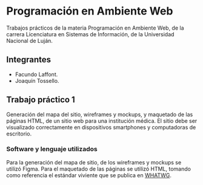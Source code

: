 # Programación en Ambiente Web

Trabajos prácticos de la materia Programación en Ambiente Web, de la carrera Licenciatura en Sistemas de Información, de la Universidad Nacional de Luján.

## Integrantes

+ Facundo Laffont.
+ Joaquín Tossello.

## Trabajo práctico 1

Generación del mapa del sitio, wireframes y mockups, y maquetado de las páginas HTML, de un sitio web para una institución médica. El sitio debe ser visualizado correctamente en dispositivos smartphones y computadoras de escritorio.

### Software y lenguaje utilizados

Para la generación del mapa de sitio, de los wireframes y mockups se utilizó Figma. Para el maquetado de las páginas se utilizó HTML, tomando como referencia el estándar viviente que se publica en [WHATWG](https://html.spec.whatwg.org/).